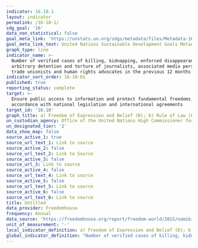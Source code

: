 ```yaml
---
indicator: 16.10.1
layout: indicator
permalink: /16-10-1/
sdg_goal: '16'
data_non_statistical: false
goal_meta_link: 'https://unstats.un.org/sdgs/metadata/files/Metadata-16-10-01.pdf'
goal_meta_link_text: United Nations Sustainable Development Goals Metadata (pdf 1361kB)
graph_type: line
indicator_name: >-
  Number of verified cases of killing, kidnapping, enforced disappearance,
  arbitrary detention and torture of journalists, associated media personnel,
  trade unionists and human rights advocates in the previous 12 months
indicator_sort_order: 16-10-01
published: true
reporting_status: complete
target: >-
  Ensure public access to information and protect fundamental freedoms, in
  accordance with national legislation and international agreements
target_id: '16.10'
graph_title: a) Freedom of Expression and Belief (D); b) Rule of Law (F)
un_custodian_agency: Office of the United Nations High Commissioner for Human Rights (OHCHR)
un_designated_tier: '2'
data_show_map: false
source_active_1: true
source_url_text_1: Link to source
source_active_2: false
source_url_text_2: Link to Source
source_active_3: false
source_url_3: Link to source
source_active_4: false
source_url_text_4: Link to source
source_active_5: false
source_url_text_5: Link to source
source_active_6: false
source_url_text_6: Link to source
title: Untitled
data_provider: Freedomhouse
frequency: Annual
data_source: 'https://freedomhouse.org/report/freedom-world/2015/namibia'
unit_of_measurement: '-'
local_indicator_definition: a) Freedom of Expression and Belief (D); b) Rule of Law (F)
global_indicator_definition: "Number of verified cases of killing, kidnapping, enforced disappearance, arbitrary detention and torture of journalists, associated media personnel, trade unionists and human rights advocates in the previous 12\_months"
---
```

